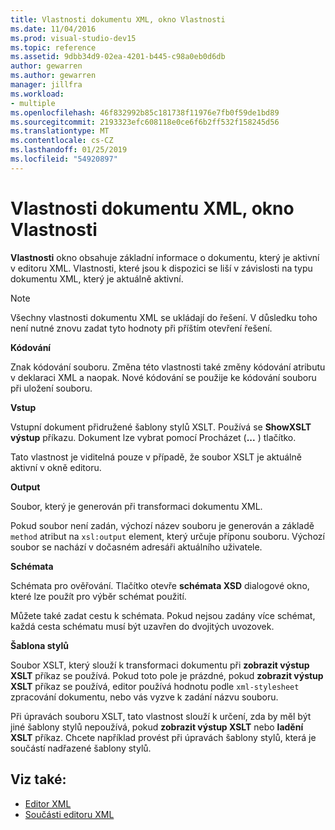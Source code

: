 ```yaml
---
title: Vlastnosti dokumentu XML, okno Vlastnosti
ms.date: 11/04/2016
ms.prod: visual-studio-dev15
ms.topic: reference
ms.assetid: 9dbb34d9-02ea-4201-b445-c98a0eb0d6db
author: gewarren
ms.author: gewarren
manager: jillfra
ms.workload:
- multiple
ms.openlocfilehash: 46f832992b85c181738f11976e7fb0f59de1bd89
ms.sourcegitcommit: 2193323efc608118e0ce6f6b2ff532f158245d56
ms.translationtype: MT
ms.contentlocale: cs-CZ
ms.lasthandoff: 01/25/2019
ms.locfileid: "54920897"
---
```

# <a name="xml-document-properties-properties-window"></a>Vlastnosti dokumentu XML, okno Vlastnosti

**Vlastnosti** okno obsahuje základní informace o dokumentu, který je aktivní v editoru XML. Vlastnosti, které jsou k dispozici se liší v závislosti na typu dokumentu XML, který je aktuálně aktivní.

> [!NOTE]
> Všechny vlastnosti dokumentu XML se ukládají do řešení. V důsledku toho není nutné znovu zadat tyto hodnoty při příštím otevření řešení.

 **Kódování**

 Znak kódování souboru. Změna této vlastnosti také změny kódování atributu v deklaraci XML a naopak. Nové kódování se použije ke kódování souboru při uložení souboru.

 **Vstup**

 Vstupní dokument přidružené šablony stylů XSLT. Používá se **ShowXSLT výstup** příkazu. Dokument lze vybrat pomocí Procházet (**...** ) tlačítko.

 Tato vlastnost je viditelná pouze v případě, že soubor XSLT je aktuálně aktivní v okně editoru.

 **Output**

 Soubor, který je generován při transformaci dokumentu XML.

 Pokud soubor není zadán, výchozí název souboru je generován a základě `method` atribut na `xsl:output` element, který určuje příponu souboru. Výchozí soubor se nachází v dočasném adresáři aktuálního uživatele.

 **Schémata**

 Schémata pro ověřování. Tlačítko otevře **schémata XSD** dialogové okno, které lze použít pro výběr schémat použití.

 Můžete také zadat cestu k schémata. Pokud nejsou zadány více schémat, každá cesta schématu musí být uzavřen do dvojitých uvozovek.

 **Šablona stylů**

 Soubor XSLT, který slouží k transformaci dokumentu při **zobrazit výstup XSLT** příkaz se používá. Pokud toto pole je prázdné, pokud **zobrazit výstup XSLT** příkaz se používá, editor používá hodnotu podle `xml-stylesheet` zpracování dokumentu, nebo vás vyzve k zadání názvu souboru.

 Při úpravách souboru XSLT, tato vlastnost slouží k určení, zda by měl být jiné šablony stylů nepoužívá, pokud **zobrazit výstup XSLT** nebo **ladění XSLT** příkaz. Chcete například provést při úpravách šablony stylů, která je součástí nadřazené šablony stylů.

## <a name="see-also"></a>Viz také:

- [Editor XML](../xml-tools/xml-editor.md)
- [Součásti editoru XML](../xml-tools/xml-editor-components.md)